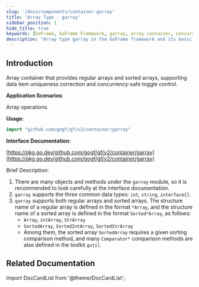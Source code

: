 ```yaml
---
slug: '/docs/components/container-garray'
title: 'Array Type - garray'
sidebar_position: 1
hide_title: true
keywords: [GoFrame, GoFrame Framework, garray, array container, concurrent safe, sorted array, interface documentation, data type, toolkit, data item uniqueness]
description: "Array type garray in the GoFrame framework and its basic functions. Through the garray module, users can use concurrency-safe array containers, supporting regular arrays and sorted arrays, providing data item uniqueness correction, int/string/interface{} data type support, and detailed interface documentation."
---
```


## Introduction

Array container that provides regular arrays and sorted arrays, supporting data item uniqueness correction and concurrency-safe toggle control.

**Application Scenarios**:

Array operations.

**Usage**:

```go
import "github.com/gogf/gf/v2/container/garray"
```

**Interface Documentation**:

[https://pkg.go.dev/github.com/gogf/gf/v2/container/garray](https://pkg.go.dev/github.com/gogf/gf/v2/container/garray)

Brief Description:

1. There are many objects and methods under the `garray` module, so it is recommended to look carefully at the interface documentation.
2. `garray` supports the three common data types: `int`, `string`, `interface{}`.
3. `garray` supports both regular arrays and sorted arrays. The structure name of a regular array is defined in the format `*Array`, and the structure name of a sorted array is defined in the format `Sorted*Array`, as follows:
   - `Array`, `intArray`, `StrArray`
   - `SortedArray`, `SortedIntArray`, `SortedStrArray`
   - Among them, the sorted array `SortedArray` requires a given sorting comparison method, and many `Comparator*` comparison methods are also defined in the toolkit `gutil`.

## Related Documentation

import DocCardList from '@theme/DocCardList';

<DocCardList />
